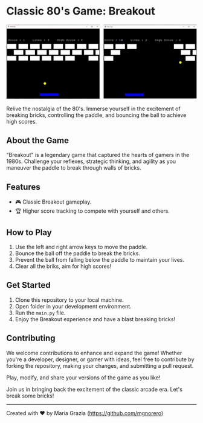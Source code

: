 # Classic 80's Game: Breakout

![Breakout Gameplay](breakout_screenshot.png)

Relive the nostalgia of the 80's. Immerse yourself in the excitement of breaking bricks, controlling the paddle, and bouncing the ball to achieve high scores.

## About the Game

"Breakout" is a legendary game that captured the hearts of gamers in the 1980s. Challenge your reflexes, strategic thinking, and agility as you maneuver the paddle to break through walls of bricks.

## Features

- 🎮 Classic Breakout gameplay.
- 🏆 Higher score tracking to compete with yourself and others.

## How to Play

1. Use the left and right arrow keys to move the paddle.
2. Bounce the ball off the paddle to break the bricks.
3. Prevent the ball from falling below the paddle to maintain your lives.
4. Clear all the briks, aim for high scores!

## Get Started

1. Clone this repository to your local machine.
2. Open folder in your development environment.
3. Run the `main.py` file.
4. Enjoy the Breakout experience and have a blast breaking bricks!

## Contributing

We welcome contributions to enhance and expand the game! Whether you're a developer, designer, or gamer with ideas, feel free to contribute by forking the repository, making your changes, and submitting a pull request.

Play, modify, and share your versions of the game as you like!

Join us in bringing back the excitement of the classic arcade era. Let's break some bricks!

---
Created with ❤️ by Maria Grazia (https://github.com/mgnorero)
